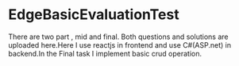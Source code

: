 # EdgeBasicEvaluationTest
There are two part , mid and final. Both questions and solutions are uploaded here.Here I use reactjs in frontend and use C#(ASP.net) in backend.In the Final task I implement basic crud operation.
